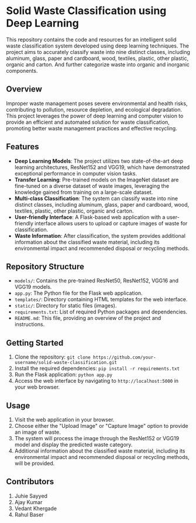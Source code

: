 # Solid Waste Classification using Deep Learning

This repository contains the code and resources for an intelligent solid waste classification system developed using deep learning techniques. The project aims to accurately classify waste into nine distinct classes, including aluminum, glass, paper and cardboard, wood, textiles, plastic, other plastic, organic and carton. And further categorize waste into organic and inorganic components.

## Overview

Improper waste management poses severe environmental and health risks, contributing to pollution, resource depletion, and ecological degradation. This project leverages the power of deep learning and computer vision to provide an efficient and automated solution for waste classification, promoting better waste management practices and effective recycling.

## Features

- **Deep Learning Models**: The project utilizes two state-of-the-art deep learning architectures, ResNet152 and VGG19, which have demonstrated exceptional performance in computer vision tasks.
- **Transfer Learning**: Pre-trained models on the ImageNet dataset are fine-tuned on a diverse dataset of waste images, leveraging the knowledge gained from training on a large-scale dataset.
- **Multi-class Classification**: The system can classify waste into nine distinct classes, including aluminum, glass, paper and cardboard, wood, textiles, plastic, other plastic, organic and carton.
- **User-friendly Interface**: A Flask-based web application with a user-friendly interface allows users to upload or capture images of waste for classification.
- **Waste Information**: After classification, the system provides additional information about the classified waste material, including its environmental impact and recommended disposal or recycling methods.

## Repository Structure

- `models/`: Contains the pre-trained ResNet50, ResNet152, VGG16 and VGG19 models.
- `app.py`: The Python file for the Flask web application.
- `templates/`: Directory containing HTML templates for the web interface.
- `static/`: Directory for static files (images).
- `requirements.txt`: List of required Python packages and dependencies.
- `README.md`: This file, providing an overview of the project and instructions.

## Getting Started

1. Clone the repository: `git clone https://github.com/your-username/solid-waste-classification.git`
2. Install the required dependencies: `pip install -r requirements.txt`
3. Run the Flask application: `python app.py`
4. Access the web interface by navigating to `http://localhost:5000` in your web browser.

## Usage

1. Visit the web application in your browser.
2. Choose either the "Upload Image" or "Capture Image" option to provide an image of waste.
3. The system will process the image through the ResNet152 or VGG19 model and display the predicted waste category.
4. Additional information about the classified waste material, including its environmental impact and recommended disposal or recycling methods, will be provided.

## Contributors
1. Juhie Sayyed
2. Ajay Kumar
3. Vedant Khergade
4. Rahul Baser
